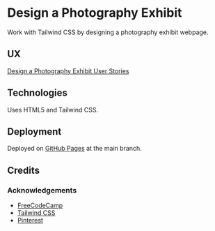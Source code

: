 # Design a Photography Exhibit

Work with Tailwind CSS by designing a photography exhibit webpage.

## UX

[Design a Photography Exhibit User Stories](https://www.freecodecamp.org/learn/full-stack-developer/lab-photography-exhibit/lab-photography-exhibit)

## Technologies

Uses HTML5 and Tailwind CSS.

## Deployment

Deployed on [GitHub Pages](https://derektypist.github.io/design-a-photography-exhibit) at the main branch.

## Credits

### Acknowledgements

- [FreeCodeCamp](https://www.freecodecamp.org)
- [Tailwind CSS](https://www.tailwindcss.com)
- [Pinterest](https://uk.pinterest.com/derekthesec/london)
